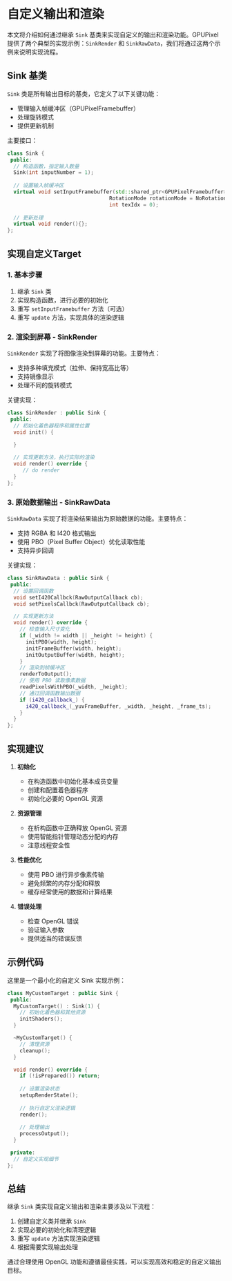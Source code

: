 # 自定义输出和渲染

本文将介绍如何通过继承 `Sink` 基类来实现自定义的输出和渲染功能。GPUPixel 提供了两个典型的实现示例：`SinkRender` 和 `SinkRawData`，我们将通过这两个示例来说明实现流程。

## Sink 基类

`Sink` 类是所有输出目标的基类，它定义了以下关键功能：

- 管理输入帧缓冲区（GPUPixelFramebuffer）
- 处理旋转模式
- 提供更新机制

主要接口：

```cpp
class Sink {
 public:
  // 构造函数，指定输入数量
  Sink(int inputNumber = 1);
  
  // 设置输入帧缓冲区
  virtual void setInputFramebuffer(std::shared_ptr<GPUPixelFramebuffer> framebuffer,
                                 RotationMode rotationMode = NoRotation,
                                 int texIdx = 0);
  
  // 更新处理
  virtual void render(){};
};
```

## 实现自定义Target

### 1. 基本步骤

1. 继承 `Sink` 类
2. 实现构造函数，进行必要的初始化
3. 重写 `setInputFramebuffer` 方法（可选）
4. 重写 `update` 方法，实现具体的渲染逻辑

### 2. 渲染到屏幕 - SinkRender

`SinkRender` 实现了将图像渲染到屏幕的功能。主要特点：

- 支持多种填充模式（拉伸、保持宽高比等）
- 支持镜像显示
- 处理不同的旋转模式

关键实现：

```cpp
class SinkRender : public Sink {
 public:
  // 初始化着色器程序和属性位置
  void init() {
   
  }

  // 实现更新方法，执行实际的渲染
  void render() override {
     // do render
  }
};
```

### 3. 原始数据输出 - SinkRawData

`SinkRawData` 实现了将渲染结果输出为原始数据的功能。主要特点：

- 支持 RGBA 和 I420 格式输出
- 使用 PBO（Pixel Buffer Object）优化读取性能
- 支持异步回调

关键实现：

```cpp
class SinkRawData : public Sink {
 public:
  // 设置回调函数
  void setI420Callbck(RawOutputCallback cb);
  void setPixelsCallbck(RawOutputCallback cb);

  // 实现更新方法
  void render() override {
    // 检查输入尺寸变化
    if (_width != width || _height != height) {
      initPBO(width, height);
      initFrameBuffer(width, height);
      initOutputBuffer(width, height);
    }
    // 渲染到帧缓冲区
    renderToOutput();
    // 使用 PBO 读取像素数据
    readPixelsWithPBO(_width, _height);
    // 通过回调函数输出数据
    if (i420_callback_) {
      i420_callback_(_yuvFrameBuffer, _width, _height, _frame_ts);
    }
  }
};
```

## 实现建议

1. **初始化**
   - 在构造函数中初始化基本成员变量
   - 创建和配置着色器程序
   - 初始化必要的 OpenGL 资源

2. **资源管理**
   - 在析构函数中正确释放 OpenGL 资源
   - 使用智能指针管理动态分配的内存
   - 注意线程安全性

3. **性能优化**
   - 使用 PBO 进行异步像素传输
   - 避免频繁的内存分配和释放
   - 缓存经常使用的数据和计算结果

4. **错误处理**
   - 检查 OpenGL 错误
   - 验证输入参数
   - 提供适当的错误反馈

## 示例代码

这里是一个最小化的自定义 Sink 实现示例：

```cpp
class MyCustomTarget : public Sink {
 public:
  MyCustomTarget() : Sink(1) {
    // 初始化着色器和其他资源
    initShaders();
  }

  ~MyCustomTarget() {
    // 清理资源
    cleanup();
  }

  void render() override {
    if (!isPrepared()) return;
    
    // 设置渲染状态
    setupRenderState();
    
    // 执行自定义渲染逻辑
    render();
    
    // 处理输出
    processOutput();
  }

 private:
  // 自定义实现细节
};
```

## 总结

继承 `Sink` 类实现自定义输出和渲染主要涉及以下流程：

1. 创建自定义类并继承 `Sink`
2. 实现必要的初始化和清理逻辑
3. 重写 `update` 方法实现渲染逻辑
4. 根据需要实现输出处理

通过合理使用 OpenGL 功能和遵循最佳实践，可以实现高效和稳定的自定义输出目标。